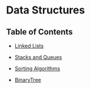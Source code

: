 # Data Structures

## Table of Contents

* [Linked Lists](/Data-Structures/LinkedLists)

* [Stacks and Queues](/Data-Structures/StacksAndQueues)

* [Sorting Algorithms](/Data-Structures/Sorting_Algorithms)

* [BinaryTree](/Data-Structures/BinaryTree)

